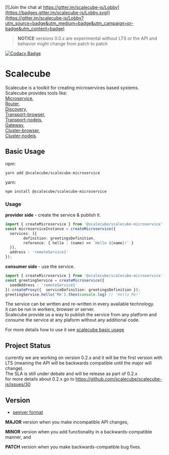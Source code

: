 [![Join the chat at https://gitter.im/scalecube-js/Lobby](https://badges.gitter.im/scalecube-js/Lobby.svg)](https://gitter.im/scalecube-js/Lobby?utm_source=badge&utm_medium=badge&utm_campaign=pr-badge&utm_content=badge)

> **NOTICE** versions 0.0.x are experimental without LTS or the API and behavior might change from patch to patch

[![Codacy Badge](https://api.codacy.com/project/badge/Grade/39bc4219854c4de09abf28a920a474ad)](https://www.codacy.com/app/ido/scalecube-js?utm_source=github.com&utm_medium=referral&utm_content=scalecube/scalecube-js&utm_campaign=Badge_Grade)

# Scalecube

Scalecube is a toolkit for creating microservices based systems.  
Scalecube provides tools like:  
[Microservice](packages/scalecube-microservice/README.md),  
[Router](<>),  
[Discovery](packages/scalecube-discovery/README.md),  
[Transport-browser](packages/transport-browser/README.md),  
[Transport-nodejs](packages/transport-nodejs/README.md),  
[Gateway](<>),  
[Cluster-browser](packages/cluster-browser/README.md),  
[Cluster-nodejs](<>).

## Basic Usage

npm:

```text
yarn add @scalecube/scalecube-microservice
```

yarn:

```text
npm install @scalecube/scalecube-microservice
```

### Usage

**provider side** - create the service & publish it.

```typescript
import { createMicroservice } from '@scalecube/scalecube-microservice';
const microserviceInstance = createMicroservice({
  services: [{
        definition: greetingsDefinition,
        reference: { hello : (name) => `Hello ${name}!` }
  }],
  address : 'remoteService1'
});
```

**consumer side** - use the service.

```typescript
import { createMicroservice } from '@scalecube/scalecube-microservice';
const greetingService = createMicroservice({
  seedAddress : 'remoteService1'
}).createProxy({  serviceDefinition: greetingsDefinition });
greetingService.hello('Me').then(console.log) // 'Hello Me!'
```

The service can be written and re-written in every available technology.  
it can be run in workers, browser or server.  
Scalecube provide us a way to publish the service from any platform and consume the service at any plaform without any additional code.

For more details how to use it see [scalecube basic usage](packages/scalecube-microservice/README.md)

## Project Status

currently we are working on version 0.2.x
and it will be the first version with LTS (meaning the API will be backwards compatible until the major will change).  
The SLA is still under debate and will be release as part of 0.2.x  
for more details about 0.2.x go to <https://github.com/scalecube/scalecube-js/issues/30>

## Version

-   [semver format](http://semver.org/)

**MAJOR** version when you make incompatible API changes,

**MINOR** version when you add functionality in a backwards-compatible manner, and

**PATCH** version when you make backwards-compatible bug fixes.

<!--

Working with microservices allow you:
- **Scale-up** 
  - Scale develop capacity as your team grow.
- **Technology agnostic**
  - Avoiding tight-coupling between service implementation and technology.
 
With Scalecube it is also possible to create monolith,
and change to microservice architecture when you are ready to scale.




## Problems microservice solves:

- Have you ever wanted to replace only part of your code as technology progress?
- Have you ever had to develop the same (or similar) logic multiple times?
- Have you ever had hard integration process between different teams?

#### Solve integration problem
Develop capacity scale as your team grows,

but the integration between features/ change requests/ etc.. become harder.

Scalecube approach for solving this problem:
- define API for a service.
- service must implement the given API.

After service is defined, it is possible for the service provider and the service consumer to work independently.

- once the service is production-ready the consumer doesn't need to have any integration phase. 

#### Solve technology block
Changing technology is never easy but almost always necessary.

It is common that js libraries developed/changed over time.

working with micro-services you will be able to replace/update small part of your code.

with Scalecube you will be able to take it one step further.

it will be possible to change the service between backEnd technology and frontEnd technology.
-->
